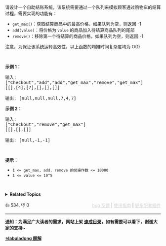 <p>请设计一个自助结账系统，该系统需要通过一个队列来模拟顾客通过购物车的结算过程，需要实现的功能有：</p>

<ul> 
 <li><code>get_max()</code>：获取结算商品中的最高价格，如果队列为空，则返回 -1</li> 
 <li><code>add(value)</code>：将价格为 <code>value</code> 的商品加入待结算商品队列的尾部</li> 
 <li><code>remove()</code>：移除第一个待结算的商品价格，如果队列为空，则返回 -1</li> 
</ul>

<p>注意，为保证该系统运转高效性，以上函数的均摊时间复杂度均为 O(1)</p>

<p>&nbsp;</p>

<p><strong>示例 1：</strong></p>

<pre>
输入: 
["Checkout","add","add","get_max","remove","get_max"]
[[],[4],[7],[],[],[]]

输出: [null,null,null,7,4,7]
</pre>

<p><strong>示例 2：</strong></p>

<pre>
输入: 
["Checkout","remove","get_max"]
[[],[],[]]

输出: [null,-1,-1]
</pre>

<p>&nbsp;</p>

<p><strong>提示：</strong></p>

<ul> 
 <li><code>1 &lt;= get_max, add, remove 的总操作数&nbsp;&lt;= 10000</code></li> 
 <li><code>1 &lt;= value &lt;= 10^5</code></li> 
</ul>

<p>&nbsp;</p>

<details><summary><strong>Related Topics</strong></summary>设计 | 队列 | 单调队列</details><br>

<div>👍 534, 👎 0<span style='float: right;'><span style='color: gray;'><a href='https://github.com/labuladong/fucking-algorithm/issues' target='_blank' style='color: lightgray;text-decoration: underline;'>bug 反馈</a> | <a href='https://labuladong.online/algo/fname.html?fname=jb插件简介' target='_blank' style='color: lightgray;text-decoration: underline;'>使用指南</a> | <a href='https://labuladong.online/algo/' target='_blank' style='color: lightgray;text-decoration: underline;'>更多配套插件</a></span></span></div>

<div id="labuladong"><hr>

**通知：为满足广大读者的需求，网站上架 [速成目录](https://labuladong.online/algo/intro/quick-learning-plan/)，如有需要可以看下，谢谢大家的支持~**



<p><strong><a href="https://labuladong.online/algo/data-structure/monotonic-queue/" target="_blank">⭐️labuladong 题解</a></strong></p>
</div>

